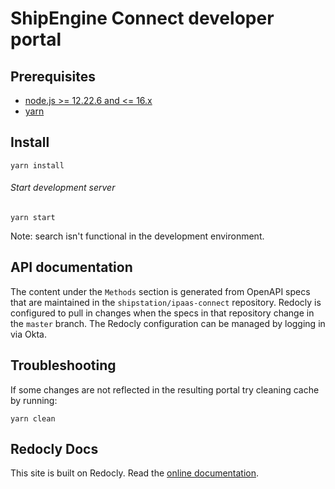 # ShipEngine Connect developer portal

## Prerequisites

- [node.js >= 12.22.6 and <= 16.x](https://nodejs.org/en/)
- [yarn](https://yarnpkg.com/en/)

## Install

    yarn install

###### Start development server

    yarn start

Note: search isn't functional in the development environment.

## API documentation

The content under the `Methods` section is generated from OpenAPI specs that
are maintained in the `shipstation/ipaas-connect` repository. Redocly is
configured to pull in changes when the specs in that repository change in the
`master` branch. The Redocly configuration can be managed by logging in via Okta.

## Troubleshooting

If some changes are not reflected in the resulting portal try cleaning cache by running:

    yarn clean

## Redocly Docs

This site is built on Redocly.
Read the [online documentation](https://redoc.ly/docs/developer-portal/introduction/).
